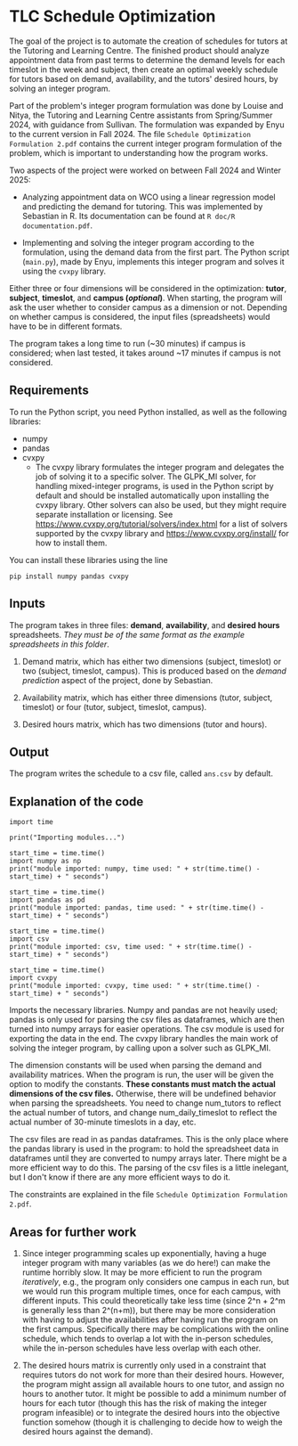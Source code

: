 # TLC Schedule Optimization

The goal of the project is to automate the creation of schedules for tutors at the Tutoring and Learning Centre. The finished product should analyze appointment data from past terms to determine the demand levels for each timeslot in the week and subject, then create an optimal weekly schedule for tutors based on demand, availability, and the tutors' desired hours, by solving an integer program.

Part of the problem's integer program formulation was done by Louise and Nitya, the Tutoring and Learning Centre assistants from Spring/Summer 2024, with guidance from Sullivan. The formulation was expanded by Enyu to the current version in Fall 2024. The file `Schedule Optimization Formulation 2.pdf` contains the current integer program formulation of the problem, which is important to understanding how the program works.

Two aspects of the project were worked on between Fall 2024 and Winter 2025:

- Analyzing appointment data on WCO using a linear regression model and predicting the demand for tutoring. This was implemented by Sebastian in R. Its documentation can be found at `R doc/R documentation.pdf`.

- Implementing and solving the integer program according to the formulation, using the demand data from the first part. The Python script (`main.py`), made by Enyu, implements this integer program and solves it using the `cvxpy` library.

Either three or four dimensions will be considered in the optimization: **tutor**, **subject**, **timeslot**, and **campus (*optional*)**. When starting, the program will ask the user whether to consider campus as a dimension or not. Depending on whether campus is considered, the input files (spreadsheets) would have to be in different formats.

The program takes a long time to run (~30 minutes) if campus is considered; when last tested, it takes around ~17 minutes if campus is not considered.

## Requirements

To run the Python script, you need Python installed, as well as the following libraries:
* numpy
* pandas
* cvxpy
    * The cvxpy library formulates the integer program and delegates the job of solving it to a specific solver. The GLPK_MI solver, for handling mixed-integer programs, is used in the Python script by default and should be installed automatically upon installing the cvxpy library. Other solvers can also be used, but they might require separate installation or licensing. See https://www.cvxpy.org/tutorial/solvers/index.html for a list of solvers supported by the cvxpy library and https://www.cvxpy.org/install/ for how to install them.

You can install these libraries using the line
```
pip install numpy pandas cvxpy
```

## Inputs

The program takes in three files: **demand**, **availability**, and **desired hours** spreadsheets. *They must be of the same format as the example spreadsheets in this folder*.

1. Demand matrix, which has either two dimensions (subject, timeslot) or two (subject, timeslot, campus). This is produced based on the *demand prediction* aspect of the project, done by Sebastian.

2. Availability matrix, which has either three dimensions (tutor, subject, timeslot) or four (tutor, subject, timeslot, campus).

3. Desired hours matrix, which has two dimensions (tutor and hours).

## Output

The program writes the schedule to a csv file, called `ans.csv` by default.

## Explanation of the code

```
import time

print("Importing modules...")

start_time = time.time()
import numpy as np
print("module imported: numpy, time used: " + str(time.time() - start_time) + " seconds")

start_time = time.time()
import pandas as pd
print("module imported: pandas, time used: " + str(time.time() - start_time) + " seconds")

start_time = time.time()
import csv
print("module imported: csv, time used: " + str(time.time() - start_time) + " seconds")

start_time = time.time()
import cvxpy
print("module imported: cvxpy, time used: " + str(time.time() - start_time) + " seconds")
```

Imports the necessary libraries. Numpy and pandas are not heavily used; pandas is only used for parsing the csv files as dataframes, which are then turned into numpy arrays for easier operations. The csv module is used for exporting the data in the end. The cvxpy library handles the main work of solving the integer program, by calling upon a solver such as GLPK_MI.

The dimension constants will be used when parsing the demand and availability matrices. When the program is run, the user will be given the option to modify the constants. **These constants must match the actual dimensions of the csv files.** Otherwise, there will be undefined behavior when parsing the spreadsheets. You need to change num_tutors to reflect the actual number of tutors, and change num_daily_timeslot to reflect the actual number of 30-minute timeslots in a day, etc.

The csv files are read in as pandas dataframes. This is the only place where the pandas library is used in the program: to hold the spreadsheet data in dataframes until they are converted to numpy arrays later. There might be a more efficient way to do this.
The parsing of the csv files is a little inelegant, but I don't know if there are any more efficient ways to do it.

The constraints are explained in the file `Schedule Optimization Formulation 2.pdf`.

## Areas for further work

1. Since integer programming scales up exponentially, having a huge integer program with many variables (as we do here!) can make the runtime horribly slow. It may be more efficient to run the program *iteratively*, e.g., the program only considers one campus in each run, but we would run this program multiple times, once for each campus, with different inputs. This could theoretically take less time (since 2^n + 2^m is generally less than 2^(n+m)), but there may be more consideration with having to adjust the availabilities after having run the program on the first campus. Specifically there may be complications with the online schedule, which tends to overlap a lot with the in-person schedules, while the in-person schedules have less overlap with each other.

2. The desired hours matrix is currently only used in a constraint that requires tutors do not work for more than their desired hours. However, the program might assign all available hours to one tutor, and assign no hours to another tutor. It might be possible to add a minimum number of hours for each tutor (though this has the risk of making the integer program infeasible) or to integrate the desired hours into the objective function somehow (though it is challenging to decide how to weigh the desired hours against the demand).
